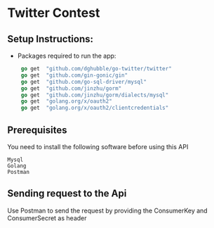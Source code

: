 # Twitter Contest

## Setup Instructions:

- Packages required to run the app: 
  ```go
   go get  "github.com/dghubble/go-twitter/twitter"
   go get  "github.com/gin-gonic/gin"
   go get  "github.com/go-sql-driver/mysql"
   go get  "github.com/jinzhu/gorm"
   go get  "github.com/jinzhu/gorm/dialects/mysql"
   go get  "golang.org/x/oauth2"
   go get  "golang.org/x/oauth2/clientcredentials"
  ```
  
## Prerequisites

You need to install the following software before using this API

```
Mysql
Golang
Postman
```

## Sending request to the Api
Use Postman to send the request by providing the ConsumerKey and ConsumerSecret as header
